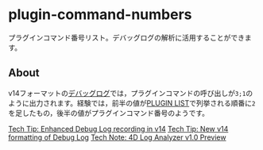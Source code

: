 # plugin-command-numbers
プラグインコマンド番号リスト。デバッグログの解析に活用することができます。

About
---
v14フォーマットの[デバッグログ](http://doc.4d.com/4Dv15R2/4D/15-R2/SET-DATABASE-PARAMETER.301-2544251.ja.html)では，プラグインコマンドの呼び出しが``3;1``のように出力されます。経験では，前半の値が[PLUGIN LIST](http://doc.4d.com/4Dv15R2/4D/15-R2/PLUGIN-LIST.301-2544266.ja.html)で列挙される順番に``2``を足したもの，後半の値がプラグインコマンド番号のようです。

[Tech Tip: Enhanced Debug Log recording in v14](http://kb.4d.com/assetid=77076)
[Tech Tip: New v14 formatting of Debug Log](http://kb.4d.com/assetid=77371)
[Tech Note: 4D Log Analyzer v1.0 Preview](http://kb.4d.com/assetid=77198) 
